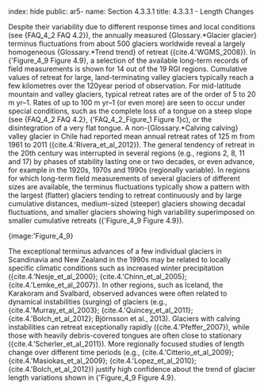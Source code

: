 index: hide
public: ar5-
name: Section 4.3.3.1
title: 4.3.3.1 - Length Changes

Despite their variability due to different response times and local conditions (see {FAQ_4_2 FAQ 4.2}), the annually measured {Glossary.*Glacier glacier} terminus fluctuations from about 500 glaciers worldwide reveal a largely homogeneous {Glossary.*Trend trend} of retreat ({cite.4.'WGMS_2008}). In {'Figure_4_9 Figure 4.9}, a selection of the available long-term records of field measurements is shown for 14 out of the 19 RGI regions. Cumulative values of retreat for large, land-terminating valley glaciers typically reach a few kilometres over the 120year period of observation. For mid-latitude mountain and valley glaciers, typical retreat rates are of the order of 5 to 20 m yr–1. Rates of up to 100 m yr–1 (or even more) are seen to occur under special conditions, such as the complete loss of a tongue on a steep slope (see {FAQ_4_2 FAQ 4.2}, {'FAQ_4_2_Figure_1 Figure 1}c), or the disintegration of a very flat tongue. A non-{Glossary.*Calving calving} valley glacier in Chile had reported mean annual retreat rates of 125 m from 1961 to 2011 ({cite.4.'Rivera_et_al_2012}). The general tendency of retreat in the 20th century was interrupted in several regions (e.g., regions 2, 8, 11 and 17) by phases of stability lasting one or two decades, or even advance, for example in the 1920s, 1970s and 1990s (regionally variable). In regions for which long-term field measurements of several glaciers of different sizes are available, the terminus fluctuations typically show a pattern with the largest (flatter) glaciers tending to retreat continuously and by large cumulative distances, medium-sized (steeper) glaciers showing decadal fluctuations, and smaller glaciers showing high variability superimposed on smaller cumulative retreats ({'Figure_4_9 Figure 4.9}).

{image:'Figure_4_9}

The exceptional terminus advances of a few individual glaciers in Scandinavia and New Zealand in the 1990s may be related to locally specific climatic conditions such as increased winter precipitation ({cite.4.'Nesje_et_al_2000}; {cite.4.'Chinn_et_al_2005}; {cite.4.'Lemke_et_al_2007}). In other regions, such as Iceland, the Karakoram and Svalbard, observed advances were often related to dynamical instabilities (surging) of glaciers (e.g., {cite.4.'Murray_et_al_2003}; {cite.4.'Quincey_et_al_2011}; {cite.4.'Bolch_et_al_2012}; Björnsson et al., 2013). Glaciers with calving instabilities can retreat exceptionally rapidly ({cite.4.'Pfeffer_2007}), while those with heavily debris-covered tongues are often close to stationary ({cite.4.'Scherler_et_al_2011}). More regionally focused studies of length change over different time periods (e.g., {cite.4.'Citterio_et_al_2009}; {cite.4.'Masiokas_et_al_2009}; {cite.4.'Lopez_et_al_2010}; {cite.4.'Bolch_et_al_2012}) justify high confidence about the trend of glacier length variations shown in {'Figure_4_9 Figure 4.9}.
